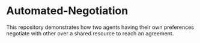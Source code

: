# Automated-Negotiation
This repository demonstrates how two agents having their own preferences negotiate with other over a shared resource to reach an agreement.
